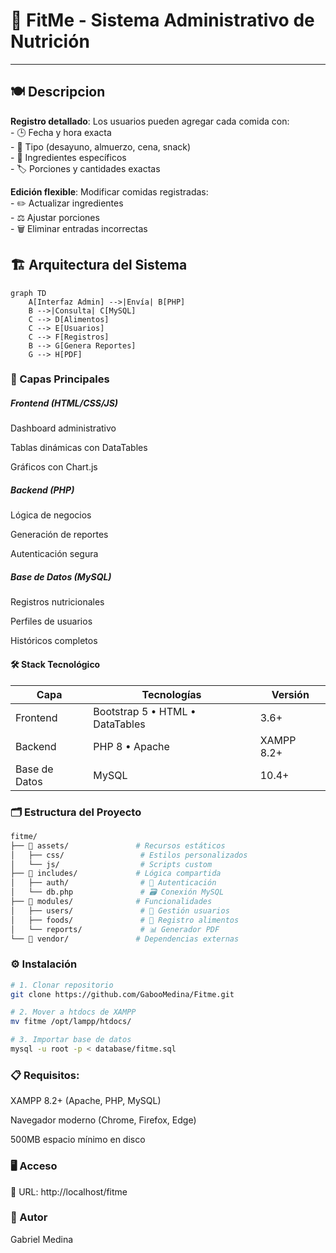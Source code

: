 # 🍏 FitMe - Sistema Administrativo de Nutrición

---

## 🍽️ Descripcion

<p>
<strong>Registro detallado</strong>: Los usuarios pueden agregar cada comida con:<br>
  - 🕒 Fecha y hora exacta<br>
  - 🍎 Tipo (desayuno, almuerzo, cena, snack)<br>
  - 📝 Ingredientes específicos<br>
  - 🏷️ Porciones y cantidades exactas
</p>

<p>
<strong>Edición flexible</strong>: Modificar comidas registradas:<br>
  - ✏️ Actualizar ingredientes<br>
  - ⚖️ Ajustar porciones<br>
  - 🗑️ Eliminar entradas incorrectas
</p>

## 🏗 Arquitectura del Sistema

```mermaid
graph TD
    A[Interfaz Admin] -->|Envía| B[PHP]
    B -->|Consulta| C[MySQL]
    C --> D[Alimentos]
    C --> E[Usuarios]
    C --> F[Registros]
    B --> G[Genera Reportes]
    G --> H[PDF]
```

### 🔷 Capas Principales

##### Frontend (HTML/CSS/JS)

Dashboard administrativo

Tablas dinámicas con DataTables

Gráficos con Chart.js

##### Backend (PHP)

Lógica de negocios

Generación de reportes

Autenticación segura

##### Base de Datos (MySQL)

Registros nutricionales

Perfiles de usuarios

Históricos completos

#### 🛠 Stack Tecnológico

<div align="center">

| **Capa**       | **Tecnologías**                     | **Versión**   |
|----------------|-------------------------------------|---------------|
| Frontend       | Bootstrap 5 • HTML • DataTables   | 3.6+          |
| Backend        | PHP 8 • Apache                      | XAMPP 8.2+    |
| Base de Datos  | MySQL                               | 10.4+         |

</div>

### 🗂 Estructura del Proyecto
```bash
fitme/
├── 📁 assets/               # Recursos estáticos
│   ├── css/                 # Estilos personalizados
│   └── js/                  # Scripts custom
├── 📁 includes/             # Lógica compartida
│   ├── auth/                # 🔐 Autenticación
│   └── db.php               # 🗃️ Conexión MySQL
├── 📁 modules/              # Funcionalidades
│   ├── users/               # 👥 Gestión usuarios
│   ├── foods/               # 🍎 Registro alimentos
│   └── reports/             # 📊 Generador PDF
└── 📁 vendor/               # Dependencias externas
```

### ⚙️ Instalación
```bash
# 1. Clonar repositorio
git clone https://github.com/GabooMedina/Fitme.git

# 2. Mover a htdocs de XAMPP
mv fitme /opt/lampp/htdocs/

# 3. Importar base de datos
mysql -u root -p < database/fitme.sql
```

### 📋 Requisitos:

XAMPP 8.2+ (Apache, PHP, MySQL)

Navegador moderno (Chrome, Firefox, Edge)

500MB espacio mínimo en disco

### 🖥️ Acceso
🔗 URL: http://localhost/fitme

### 👤 Autor
Gabriel Medina